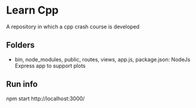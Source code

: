 # Learn Cpp

A repository in which a cpp crash course is developed

## Folders

- bin, node_modules, public, routes, views, app.js, package.json: NodeJs Express app to support plots


## Run info
npm start
http://localhost:3000/